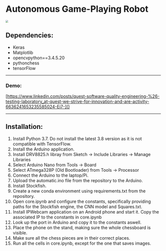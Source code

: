 # Autonomous Game-Playing Robot

<img src="F:\House\Books\Semester 8\logo.png" style="zoom:50%;" />

## Dependencies:

- Keras
- Matplotlib
- opencvpython==3.4.5.20
- pythonchess
- tensorFlow

------

### Demo:

[https://www.linkedin.com/posts/quest-software-quality-engineering-%26-testing-laboratory_at-quest-we-strive-for-innovation-and-are-activity-6636241653235585024-Ei7-]()

------

## Installation:

1. Install Python 3.7. Do not install the latest 3.8 version as it is not compatible with TensorFlow. 
1. Install the Arduino application.
1. Install DRV8825.h libray from Sketch -> Include Libraries -> Manage Libraries
1. Select Arduino Nano from Tools -> Board
1. Select ATmega328P (Old Bootloader) from Tools -> Processor
1. Connect the Arduino to the laptop/Pi.
1. Upload the automatic.ino file from the repository to the Arduino.
1. Install Stockfish.
1. Create a new conda environment using requirements.txt from the repository.
1. Open core.ipynb and configure the constants, specifically providing paths for the Stockfish engine, the CNN model and Squares.txt.
1. Install IPWebcam application on an Android phone and start it. Copy the associated IP to the constants in core.ipynb
1. Look up the port in Arduino and copy it to the constants aswell. 
1. Place the phone on the stand, making sure the whole chessboard is visible.
1. Make sure all the chess pieces are in their correct places.
1. Run all the cells in core.ipynb, except for the one that saves images.



